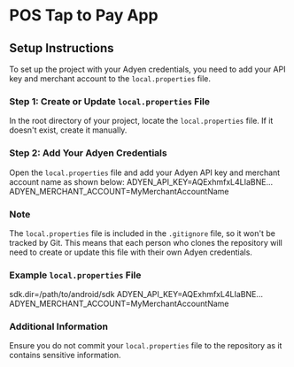 # POS Tap to Pay App

## Setup Instructions

To set up the project with your Adyen credentials, you need to add your API key and merchant account to the `local.properties` file.

### Step 1: Create or Update `local.properties` File

In the root directory of your project, locate the `local.properties` file. If it doesn't exist, create it manually.

### Step 2: Add Your Adyen Credentials

Open the `local.properties` file and add your Adyen API key and merchant account name as shown below:
ADYEN_API_KEY=AQExhmfxL4LIaBNE...
ADYEN_MERCHANT_ACCOUNT=MyMerchantAccountName

### Note

The `local.properties` file is included in the `.gitignore` file, so it won't be tracked by Git. This means that each person who clones the repository will need to create or update this file with their own Adyen credentials.

### Example `local.properties` File
sdk.dir=/path/to/android/sdk
ADYEN_API_KEY=AQExhmfxL4LIaBNE...
ADYEN_MERCHANT_ACCOUNT=MyMerchantAccountName

### Additional Information

Ensure you do not commit your `local.properties` file to the repository as it contains sensitive information.
